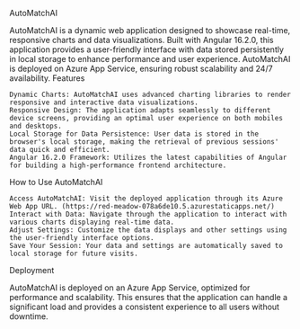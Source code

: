 AutoMatchAI

AutoMatchAI is a dynamic web application designed to showcase real-time, responsive charts and data visualizations. Built with Angular 16.2.0, this application provides a user-friendly interface with data stored persistently in local storage to enhance performance and user experience. AutoMatchAI is deployed on Azure App Service, ensuring robust scalability and 24/7 availability.
Features

    Dynamic Charts: AutoMatchAI uses advanced charting libraries to render responsive and interactive data visualizations.
    Responsive Design: The application adapts seamlessly to different device screens, providing an optimal user experience on both mobiles and desktops.
    Local Storage for Data Persistence: User data is stored in the browser's local storage, making the retrieval of previous sessions' data quick and efficient.
    Angular 16.2.0 Framework: Utilizes the latest capabilities of Angular for building a high-performance frontend architecture.

How to Use AutoMatchAI

    Access AutoMatchAI: Visit the deployed application through its Azure Web App URL. (https://red-meadow-078a6de10.5.azurestaticapps.net/)
    Interact with Data: Navigate through the application to interact with various charts displaying real-time data.
    Adjust Settings: Customize the data displays and other settings using the user-friendly interface options.
    Save Your Session: Your data and settings are automatically saved to local storage for future visits.

Deployment

AutoMatchAI is deployed on an Azure App Service, optimized for performance and scalability. This ensures that the application can handle a significant load and provides a consistent experience to all users without downtime.
